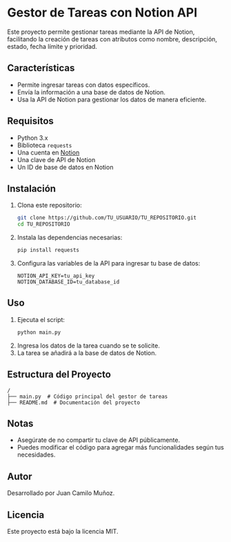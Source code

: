 # Gestor de Tareas con Notion API

Este proyecto permite gestionar tareas mediante la API de Notion, facilitando la creación de tareas con atributos como nombre, descripción, estado, fecha límite y prioridad.

## Características
- Permite ingresar tareas con datos específicos.
- Envía la información a una base de datos de Notion.
- Usa la API de Notion para gestionar los datos de manera eficiente.

## Requisitos
- Python 3.x
- Biblioteca `requests`
- Una cuenta en [Notion](https://www.notion.so/)
- Una clave de API de Notion
- Un ID de base de datos en Notion

## Instalación
1. Clona este repositorio:
   ```bash
   git clone https://github.com/TU_USUARIO/TU_REPOSITORIO.git
   cd TU_REPOSITORIO
   ```
2. Instala las dependencias necesarias:
   ```bash
   pip install requests
   ```
3. Configura las variables de la API para ingresar tu base de datos:
   ```
   NOTION_API_KEY=tu_api_key
   NOTION_DATABASE_ID=tu_database_id
   ```

## Uso
1. Ejecuta el script:
   ```bash
   python main.py
   ```
2. Ingresa los datos de la tarea cuando se te solicite.
3. La tarea se añadirá a la base de datos de Notion.

## Estructura del Proyecto
```
/
├── main.py  # Código principal del gestor de tareas
├── README.md  # Documentación del proyecto
```

## Notas
- Asegúrate de no compartir tu clave de API públicamente.
- Puedes modificar el código para agregar más funcionalidades según tus necesidades.

## Autor
Desarrollado por Juan Camilo Muñoz.

## Licencia
Este proyecto está bajo la licencia MIT.

